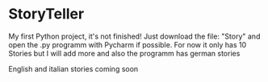 # StoryTeller
My first Python project, it's not finished!
Just download the file: "Story" and open the .py programm with Pycharm if possible.
For now it only has 10 Stories but I will add more and also the programm has german stories

English and italian stories coming soon
